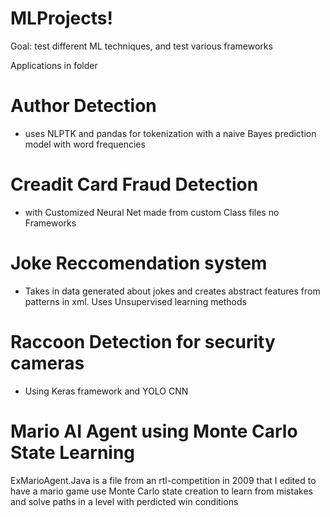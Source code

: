 # MLProjects!
Goal: test different ML techniques, and test various frameworks 

Applications in folder 

# Author Detection 
- uses NLPTK and pandas for tokenization with a naive Bayes prediction model with word frequencies 

# Creadit Card Fraud Detection 
- with Customized Neural Net made from custom Class files no Frameworks

# Joke Reccomendation system 
- Takes in data generated about jokes and creates abstract features from patterns in xml. Uses Unsupervised learning methods 

# Raccoon Detection for security cameras 
- Using Keras framework and YOLO CNN

# Mario AI Agent using Monte Carlo State Learning 
ExMarioAgent.Java is a file from an rtl-competition in 2009 that I edited to have a mario game use Monte Carlo state creation to learn from mistakes and solve paths in a level with perdicted win conditions 
